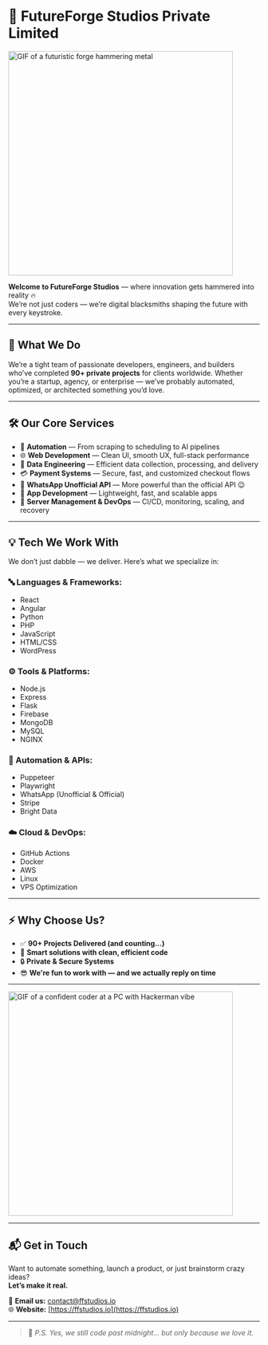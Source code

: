 # 🔨 FutureForge Studios Private Limited

<img src="https://c.tenor.com/5ry-200hErMAAAAC/tenor.gif" width="450" alt="GIF of a futuristic forge hammering metal" />

**Welcome to FutureForge Studios** — where innovation gets hammered into reality 🔥  
We’re not just coders — we’re digital blacksmiths shaping the future with every keystroke.

---

## 🚀 What We Do

We’re a tight team of passionate developers, engineers, and builders who’ve completed **90+ private projects** for clients worldwide. Whether you’re a startup, agency, or enterprise — we’ve probably automated, optimized, or architected something you’d love.

---

## 🛠️ Our Core Services

- 🔁 **Automation** — From scraping to scheduling to AI pipelines  
- 🌐 **Web Development** — Clean UI, smooth UX, full-stack performance  
- 💾 **Data Engineering** — Efficient data collection, processing, and delivery  
- 💳 **Payment Systems** — Secure, fast, and customized checkout flows  
- 🤖 **WhatsApp Unofficial API** — More powerful than the official API 😉  
- 📱 **App Development** — Lightweight, fast, and scalable apps  
- 🔧 **Server Management & DevOps** — CI/CD, monitoring, scaling, and recovery

---

## 💡 Tech We Work With

We don’t just dabble — we deliver. Here’s what we specialize in:

### 🔤 Languages & Frameworks:
- React  
- Angular  
- Python  
- PHP  
- JavaScript  
- HTML/CSS  
- WordPress  

### ⚙️ Tools & Platforms:
- Node.js  
- Express  
- Flask  
- Firebase  
- MongoDB  
- MySQL  
- NGINX  

### 🤖 Automation & APIs:
- Puppeteer  
- Playwright  
- WhatsApp (Unofficial & Official)  
- Stripe  
- Bright Data  

### ☁️ Cloud & DevOps:
- GitHub Actions  
- Docker  
- AWS  
- Linux  
- VPS Optimization  

---

## ⚡️ Why Choose Us?

- ✅ **90+ Projects Delivered (and counting...)**  
- 🧠 **Smart solutions with clean, efficient code**  
- 🔒 **Private & Secure Systems**  
- 😎 **We're fun to work with — and we actually reply on time**  

---

<img src="https://media.tenor.com/Y7mpmUu4FDoAAAAC/hackerman-coding.gif" width="450" alt="GIF of a confident coder at a PC with Hackerman vibe" />

---

## 📬 Get in Touch

Want to automate something, launch a product, or just brainstorm crazy ideas?  
**Let’s make it real.**

📩 **Email us:** [contact@ffstudios.io](mailto:contact@ffstudios.io)  
🌐 **Website:** [https://ffstudios.io](https://ffstudios.io)

---

> 💬 *P.S. Yes, we still code past midnight... but only because we love it.*

